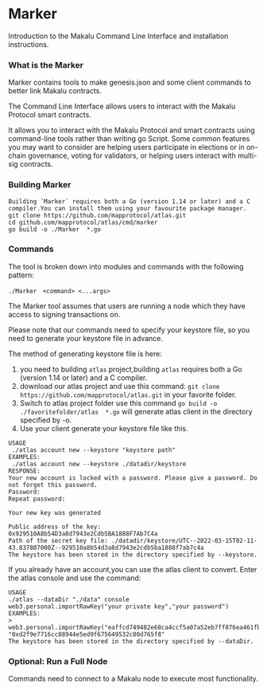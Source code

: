 # Marker

Introduction to the Makalu Command Line Interface and installation instructions.

### What is the Marker

Marker contains tools to make genesis.json and some client commands to better link Makalu contracts.

The Command Line Interface allows users to interact with the Makalu Protocol smart contracts.

It allows you to interact with the Makalu Protocol and smart contracts using command-line tools rather than writing go
Script. Some common features you may want to consider are helping users participate in elections or in on-chain
governance, voting for validators, or helping users interact with multi-sig contracts.

### Building Marker

```shell
Building `Marker` requires both a Go (version 1.14 or later) and a C compiler.You can install them using your favourite package manager.
git clone https://github.com/mapprotocol/atlas.git
cd github.com/mapprotocol/atlas/cmd/marker
go build -o ./Marker  *.go
```

### Commands

The tool is broken down into modules and commands with the following pattern:

```shell
./Marker　<command> <...args> 
```

The Marker tool assumes that users are running a node which they have access to signing transactions on.

Please note that our commands need to specify your keystore file, so you need to generate your keystore file in advance.

The method of generating keystore file is here:

1. you need to building `atlas` project,building `atlas` requires both a Go (version 1.14 or later) and a C compiler.
2. download our atlas project and use this command: `git clone https://github.com/mapprotocol/atlas.git` in your favorite folder.
3. Switch to atlas project folder use this command `go build -o ./favoritefolder/atlas  *.go` will generate atlas client in the directory  specified by -o.
4. Use your client generate your keystore file like this.

```shell
USAGE
 ./atlas account new --keystore "keystore path"
EXAMPLES:
 ./atlas account new --keystore ./datadir/keystore
RESPONSE:
Your new account is locked with a password. Please give a password. Do not forget this password.
Password:
Repeat password:

Your new key was generated

Public address of the key:   0x929510A8b54D3a8d7943e2Cdb5BA1888F7Ab7C4a
Path of the secret key file: ./datadir/keystore/UTC--2022-03-15T02-11-43.837807000Z--929510a8b54d3a8d7943e2cdb5ba1888f7ab7c4a
The keystore has been stored in the directory specified by --keystore.
```

If you already have an account,you can use the atlas client to convert. Enter the atlas console and use the command:

```shell
USAGE
./atlas --dataDir "./data" console
web3.personal.importRawKey("your private key","your password")
EXAMPLES:
> web3.personal.importRawKey("eaffcd749482e68ca4ccf5a07a52eb7ff876ea461fbab642b2b57bcb33edb280","linjing")
"0xd2f9e7716cc88944e5ed9f675649532c80d765f8"
The keystore has been stored in the directory specified by --dataDir.
```

### Optional: Run a Full Node

Commands need to connect to a Makalu node to execute most functionality.
